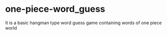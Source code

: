 # one-piece-word_guess
It is a basic hangman type word guess game containing words of one piece world
